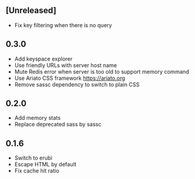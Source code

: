 ## [Unreleased]

* Fix key filtering when there is no query

## 0.3.0

* Add keyspace explorer
* Use friendly URLs with server host name
* Mute Redis error when server is too old to support memory command
* Use Ariato CSS framework https://ariato.org
* Remove sassc dependency to switch to plain CSS

## 0.2.0

* Add memory stats
* Replace deprecated sass by sassc

## 0.1.6

* Switch to erubi
* Escape HTML by default
* Fix cache hit ratio
